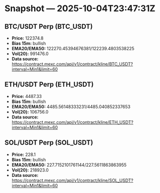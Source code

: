 # Snapshot — 2025-10-04T23:47:31Z

## BTC/USDT Perp (BTC_USDT)
- **Price:** 122374.8
- **Bias 15m:** bullish
- **EMA20/EMA50:** 122270.45394676381/122239.4803538225
- **Vol(20):** 991476.0
- **Data source:** https://contract.mexc.com/api/v1/contract/kline/BTC_USDT?interval=Min1&limit=60

## ETH/USDT Perp (ETH_USDT)
- **Price:** 4487.33
- **Bias 15m:** bullish
- **EMA20/EMA50:** 4485.56148333231/4485.040852337653
- **Vol(20):** 106756.0
- **Data source:** https://contract.mexc.com/api/v1/contract/kline/ETH_USDT?interval=Min1&limit=60

## SOL/USDT Perp (SOL_USDT)
- **Price:** 228.1
- **Bias 15m:** bullish
- **EMA20/EMA50:** 227.7152101761144/227.5611863863955
- **Vol(20):** 218923.0
- **Data source:** https://contract.mexc.com/api/v1/contract/kline/SOL_USDT?interval=Min1&limit=60
